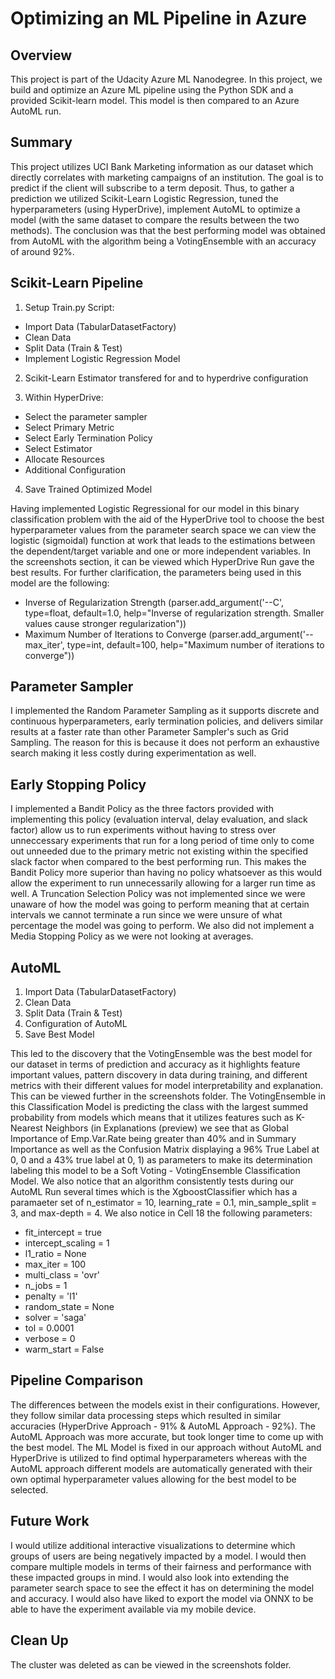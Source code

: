 # Optimizing an ML Pipeline in Azure

## Overview
This project is part of the Udacity Azure ML Nanodegree. In this project, we build and optimize an Azure ML pipeline using the Python SDK and a provided Scikit-learn model.
This model is then compared to an Azure AutoML run.

## Summary
This project utilizes UCI Bank Marketing information as our dataset which directly correlates with marketing campaigns of an institution. The goal is to predict if the client will subscribe to a term deposit. Thus, to gather a prediction we utilized Scikit-Learn Logistic Regression, tuned the hyperparameters (using HyperDrive), implement AutoML to optimize a model (with the same dataset to compare the results between the two methods). The conclusion was that the best performing model was obtained from AutoML with the algorithm being a VotingEnsemble with an accuracy of around 92%.

## Scikit-Learn Pipeline
1) Setup Train.py Script:
- Import Data (TabularDatasetFactory)
- Clean Data
- Split Data (Train & Test)
- Implement Logistic Regression Model

2) Scikit-Learn Estimator transfered for and to hyperdrive configuration

3) Within HyperDrive: 
- Select the parameter sampler
- Select Primary Metric
- Select Early Termination Policy
- Select Estimator
- Allocate Resources
- Additional Configuration

4) Save Trained Optimized Model

Having implemented Logistic Regressional for our model in this binary classification problem with the aid of the HyperDrive tool to choose the best hyperparameter values from the parameter search space we can view the logistic (sigmoidal) function at work that leads to the estimations between the dependent/target variable and one or more independent variables. In the screenshots section, it can be viewed which HyperDrive Run gave the best results. For further clarification, the parameters being used in this model are the following:

- Inverse of Regularization Strength (parser.add_argument('--C', type=float, default=1.0, help="Inverse of regularization strength. Smaller values cause stronger regularization"))
- Maximum Number of Iterations to Converge (parser.add_argument('--max_iter', type=int, default=100, help="Maximum number of iterations to converge"))


## Parameter Sampler
I implemented the Random Parameter Sampling as it supports discrete and continuous hyperparameters, early termination policies, and delivers similar results at a faster rate than other Parameter Sampler's such as Grid Sampling. The reason for this is because it does not perform an exhaustive search making it less costly during experimentation as well.

## Early Stopping Policy
I implemented a Bandit Policy as the three factors provided with implementing this policy (evaluation interval, delay evaluation, and slack factor) allow us to run experiments without having to stress over unneccessary experiments that run for a long period of time only to come out unneeded due to the primary metric not existing within the specified slack factor when compared to the best performing run. This makes the Bandit Policy more superior than having no policy whatsoever as this would allow the experiment to run unnecessarily allowing for a larger run time as well. A Truncation Selection Policy was not implemented since we were unaware of how the model was going to perform meaning that at certain intervals we cannot terminate a run since we were unsure of what percentage the model was going to perform. We also did not implement a Media Stopping Policy as we were not looking at averages.

## AutoML
1) Import Data (TabularDatasetFactory)
2) Clean Data
3) Split Data (Train & Test)
4) Configuration of AutoML
5) Save Best Model

This led to the discovery that the VotingEnsemble was the best model for our dataset in terms of prediction and accuracy as it highlights feature important values, pattern discovery in data during training, and different metrics with their different values for model interpretability and explanation. This can be viewed further in the screenshots folder. The VotingEnsemble in this Classification Model is predicting the class with the largest summed probability from models which means that it utilizes features such as K-Nearest Neighbors (in Explanations (preview) we see that as Global Importance of Emp.Var.Rate being greater than 40% and in Summary Importance as well as the Confusion Matrix displaying a 96% True Label at 0, 0 and a 43% true label at 0, 1) as parameters to make its determination labeling this model to be a Soft Voting - VotingEnsemble Classification Model. We also notice that an algorithm consistently tests during our AutoML Run several times which is the XgboostClassifier which has a paramaeter set of n_estimator = 10, learning_rate = 0.1, min_sample_split = 3, and max-depth = 4. We also notice in Cell 18 the following parameters:

- fit_intercept = true
- intercept_scaling = 1
- l1_ratio = None
- max_iter = 100
- multi_class = 'ovr'
- n_jobs = 1
- penalty = 'l1'
- random_state = None
- solver = 'saga'
- tol = 0.0001
- verbose = 0
- warm_start = False

## Pipeline Comparison
The differences between the models exist in their configurations. However, they follow similar data processing steps which resulted in similar accuracies (HyperDrive Approach - 91% & AutoML Approach - 92%). The AutoML Approach was more accurate, but took longer time to come up with the best model. The ML Model is fixed in our approach without AutoML and HyperDrive is utilized to find optimal hyperparameters whereas with the AutoML approach different models are automatically generated with their own optimal hyperparameter values allowing for the best model to be selected.

## Future Work
I would utilize additional interactive visualizations to determine which groups of users are being negatively impacted by a model. I would then compare multiple models in terms of their fairness and performance with these impacted groups in mind. I would also look into extending the parameter search space to see the effect it has on determining the model and accuracy. I would also have liked to export the model via ONNX to be able to have the experiment available via my mobile device.

## Clean Up
The cluster was deleted as can be viewed in the screenshots folder.
